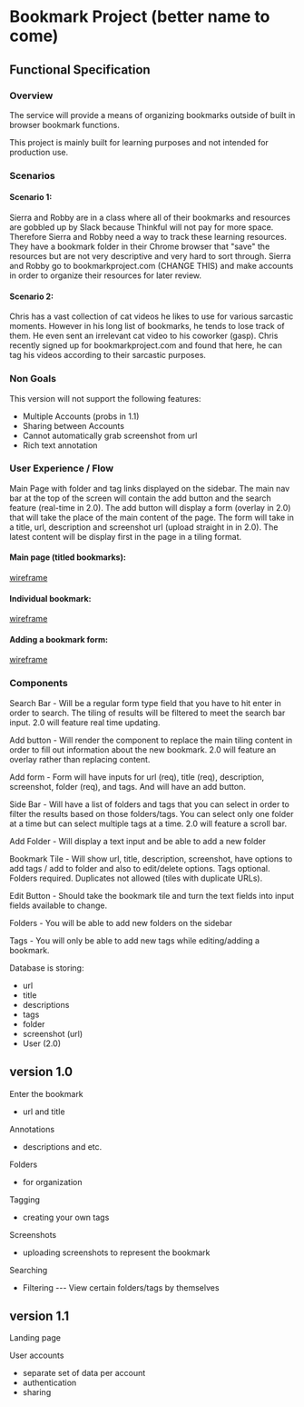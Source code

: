 # Bookmark Project (better name to come)

## Functional Specification

### Overview

The service will provide a means of organizing bookmarks outside of built in browser bookmark functions.

This project is mainly built for learning purposes and not intended for production use.

### Scenarios

#### Scenario 1:

Sierra and Robby are in a class where all of their bookmarks and resources are gobbled up by Slack because Thinkful will not pay for more space. Therefore Sierra and Robby need a way to track these learning resources. They have a bookmark folder in their Chrome browser that "save" the resources but are not very descriptive and very hard to sort through. Sierra and Robby go to bookmarkproject.com (CHANGE THIS) and make accounts in order to organize their resources for later review.

#### Scenario 2:

Chris has a vast collection of cat videos he likes to use for various sarcastic moments. However in his long list of bookmarks, he tends to lose track of them. He even sent an irrelevant cat video to his coworker (gasp). Chris recently signed up for bookmarkproject.com and found that here, he can tag his videos according to their sarcastic purposes.

### Non Goals

This version will not support the following features:
* Multiple Accounts (probs in 1.1)
* Sharing between Accounts
* Cannot automatically grab screenshot from url
* Rich text annotation

### User Experience / Flow

Main Page with folder and tag links displayed on the sidebar. The main nav bar at the top of the screen will contain the add button and the search feature (real-time in 2.0). The add button will display a form (overlay in 2.0) that will take the place of the main content of the page. The form will take in a title, url, description and screenshot url (upload straight in in 2.0). The latest content will be display first in the page in a tiling format.

#### Main page (titled bookmarks):
[wireframe](https://wireframe.cc/tu0eVS)
#### Individual bookmark:
[wireframe](https://wireframe.cc/1eXhiG)
#### Adding a bookmark form:
[wireframe](https://wireframe.cc/WNbziz)

### Components

Search Bar -
Will be a regular form type field that you have to hit enter in order to search. The tiling of results will be filtered to meet the search bar input. 2.0 will feature real time updating.

Add button -
Will render the component to replace the main tiling content in order to fill out information about the new bookmark. 2.0 will feature an overlay rather than replacing content.

Add form -
Form will have inputs for url (req), title (req), description, screenshot, folder (req), and tags. And will have an add button.

Side Bar -
Will have a list of folders and tags that you can select in order to filter the results based on those folders/tags. You can select only one folder at a time but can select multiple tags at a time. 2.0 will feature a scroll bar.

Add Folder -
Will display a text input and be able to add a new folder

Bookmark Tile -
Will show url, title, description, screenshot, have options to add tags / add to folder and also to edit/delete options. Tags optional. Folders required. Duplicates not allowed (tiles with duplicate URLs).

Edit Button -
Should take the bookmark tile and turn the text fields into input fields available to change.

Folders -
You will be able to add new folders on the sidebar

Tags -
You will only be able to add new tags while editing/adding a bookmark.

Database is storing:
* url
* title
* descriptions
* tags
* folder
* screenshot (url)
* User (2.0)

version 1.0
-----------
Enter the bookmark
- url and title

Annotations
- descriptions and etc.

Folders
- for organization

Tagging
- creating your own tags

Screenshots
- uploading screenshots to represent the bookmark

Searching
- Filtering
--- View certain folders/tags by themselves

version 1.1
-----------
Landing page

User accounts
- separate set of data per account
- authentication
- sharing
